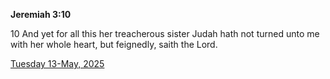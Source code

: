 **Jeremiah 3:10**

10 And yet for all this her treacherous sister Judah hath not turned unto me with her whole heart, but feignedly, saith the Lord.

[Tuesday 13-May, 2025](https://getbible.life/kjv/Jeremiah/3/10)
